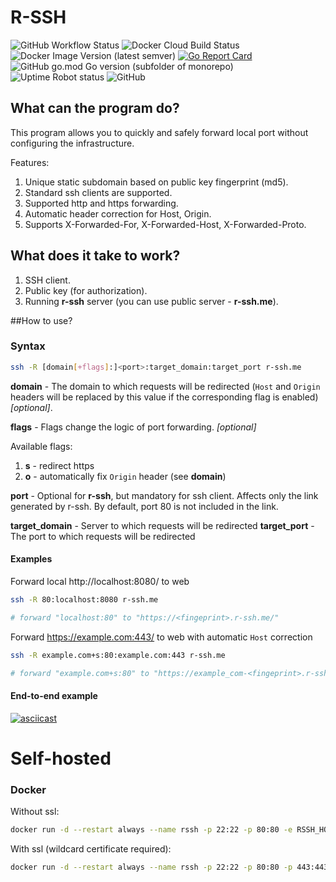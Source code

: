 # R-SSH
![GitHub Workflow Status](https://img.shields.io/github/workflow/status/pagran/r-ssh/Lint%20and%20test)
![Docker Cloud Build Status](https://img.shields.io/docker/cloud/build/pagran/r-ssh)
![Docker Image Version (latest semver)](https://img.shields.io/docker/v/pagran/r-ssh)
[![Go Report Card](https://goreportcard.com/badge/github.com/pagran/r-ssh)](https://goreportcard.com/report/github.com/pagran/r-ssh)
![GitHub go.mod Go version (subfolder of monorepo)](https://img.shields.io/github/go-mod/go-version/pagran/r-ssh)
![Uptime Robot status](https://img.shields.io/uptimerobot/status/m785561650-f777533a7adf78012658518f?label=public%20server)
![GitHub](https://img.shields.io/github/license/pagran/r-ssh)

## What can the program do?
This program allows you to quickly and safely forward local port without configuring the infrastructure.

Features:
1. Unique static subdomain based on public key fingerprint (md5).
2. Standard ssh clients are supported.
3. Supported http and https forwarding.
4. Automatic header correction for Host, Origin.
5. Supports X-Forwarded-For, X-Forwarded-Host, X-Forwarded-Proto.

## What does it take to work?

1. SSH client.
2. Public key (for authorization).
3. Running **r-ssh** server (you can use public server - **r-ssh.me**).

##How to use?

### Syntax


```sh
ssh -R [domain[+flags]:]<port>:target_domain:target_port r-ssh.me
```

**domain** - The domain to which requests will be redirected (`Host` and `Origin` headers will be replaced by this value if the corresponding flag is enabled) _[optional]_.

**flags** - Flags change the logic of port forwarding. _[optional]_

Available flags:
1. **s** - redirect https
2. **o** - automatically fix `Origin` header (see **domain**)

**port** - Optional for **r-ssh**, but mandatory for ssh client. Affects only the link generated by r-ssh. By default, port 80 is not included in the link.

**target_domain** - Server to which requests will be redirected
**target_port** - The port to which requests will be redirected


#### Examples

Forward local http://localhost:8080/ to web

```sh
ssh -R 80:localhost:8080 r-ssh.me

# forward "localhost:80" to "https://<fingeprint>.r-ssh.me/"
```

Forward https://example.com:443/ to web with automatic `Host` correction

```sh
ssh -R example.com+s:80:example.com:443 r-ssh.me

# forward "example.com+s:80" to "https://example_com-<fingeprint>.r-ssh.me/"
```


#### End-to-end example
[![asciicast](https://asciinema.org/a/Ykmxb0lOEX0m9YNIXWT3j1SDe.svg)](https://asciinema.org/a/Ykmxb0lOEX0m9YNIXWT3j1SDe)


# Self-hosted

### Docker

Without ssl:
```sh
docker run -d --restart always --name rssh -p 22:22 -p 80:80 -e RSSH_HOST=r-ssh.me -e RSSH_HOST_KEY=/mnt/id_rsa -v /root/r-ssh/:/mnt pagran/r-ssh:latest
```

With ssl (wildcard certificate required):

```sh
docker run -d --restart always --name rssh -p 22:22 -p 80:80 -p 443:443 -e RSSH_HOST=r-ssh.me -e RSSH_HOST_KEY=/mnt/id_rsa -e RSSH_CERT_FILE=/mnt/r-ssh.me.cer -e RSSH_KEY_FILE=/mnt/r-ssh.me.key -v /root/.acme.sh/r-ssh.me/:/mnt pagran/r-ssh:latest
```